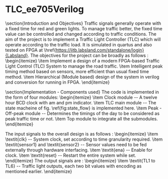 # TLC_ee705Verilog

\section{Introduction and Objectives}
Traffic signals generally operate with a fixed time for red and green lights. To manage traffic better, the fixed time value can be controlled and changed according to traffic conditions. The aim of the project is to implement a Traffic Light Controller (TLC) which will operate according to the traffic load. It is simulated in quartus and also tested on FPGA at \href{https://iitb.labsland.com/standalone/login}{Labsland}. The objectives for the project can be broadly as follows :
\begin{itemize}
    \item Implement a design of a modern FPGA-based Traffic Light Control (TLC) System to manage the road traffic.
    \item Intelligent peak timing method based on sensors, more efficient than usual fixed time method.
    \item Hierarchical (Module based) design of the system in verilog and conversion for running in FPGA.
\end{itemize}

\section{Implementation - Components used}
The code is implemented in the form of four modules:
\begin{itemize}
    \item Clock module -- A twelve hour BCD clock with am and pm indicator.
    \item TLC main module -- The state macheine of fig. \ref{fig:state_flow} is implemented here.
    \item Peak -  Off-peak module -- Determines the timings of the day to be considered as peak traffic time or not.
    \item Top module to integrate all the submodules.
\end{itemize}

The input signals to the overall design is as follows :
\begin{itemize}
    \item \textit{clk} -- System clock, set according to time granularity required.
    \item \textit{sensor1} and \textit{sensor2} -- Sensor values need to be fed externally through hardware interfacing.
    \item \textit{ena} -- Enable for clock.
    \item \textit{reset} -- Restart the entire system while set.
\end{itemize}
The output signals are :
\begin{itemize}
    \item \textit{TL1 to TL6} -- Traffic light outputs, each two bit values with encoding as mentioned earlier.
\end{itemize}
